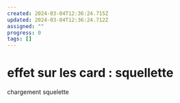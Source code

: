 ```yaml
---
created: 2024-03-04T12:36:24.715Z
updated: 2024-03-04T12:36:24.712Z
assigned: ""
progress: 0
tags: []
---
```


# effet sur les card : squellette

chargement squelette 
